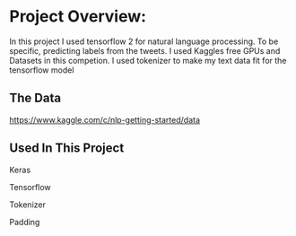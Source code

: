 <h1>Project Overview:</h1>

In this project I used tensorflow 2 for natural language processing. To be specific, predicting labels from the tweets. I used Kaggles free GPUs and Datasets in this competion. I used tokenizer to make my text data fit for the tensorflow model

<h2>The Data</h2>

https://www.kaggle.com/c/nlp-getting-started/data

<h2>Used In This Project</h2>

Keras

Tensorflow

Tokenizer

Padding

